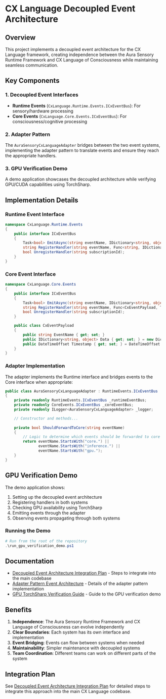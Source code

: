 # CX Language Decoupled Event Architecture

## Overview

This project implements a decoupled event architecture for the CX Language framework, creating independence between the Aura Sensory Runtime Framework and CX Language of Consciousness while maintaining seamless communication.

## Key Components

### 1. Decoupled Event Interfaces

- **Runtime Events** (`CxLanguage.Runtime.Events.ICxEventBus`): For sensory/hardware processing
- **Core Events** (`CxLanguage.Core.Events.ICxEventBus`): For consciousness/cognitive processing

### 2. Adapter Pattern

The `AuraSensoryCxLanguageAdapter` bridges between the two event systems, implementing the adapter pattern to translate events and ensure they reach the appropriate handlers.

### 3. GPU Verification Demo

A demo application showcases the decoupled architecture while verifying GPU/CUDA capabilities using TorchSharp.

## Implementation Details

### Runtime Event Interface

```csharp
namespace CxLanguage.Runtime.Events
{
    public interface ICxEventBus
    {
        Task<bool> EmitAsync(string eventName, IDictionary<string, object> payload = null, object sender = null);
        string RegisterHandler(string eventName, Func<string, IDictionary<string, object>, object, Task> handler);
        bool UnregisterHandler(string subscriptionId);
    }
}
```

### Core Event Interface

```csharp
namespace CxLanguage.Core.Events
{
    public interface ICxEventBus
    {
        Task<bool> EmitAsync(string eventName, IDictionary<string, object> payload = null);
        string RegisterHandler(string eventName, Func<CxEventPayload, Task> handler);
        bool UnregisterHandler(string subscriptionId);
    }

    public class CxEventPayload
    {
        public string EventName { get; set; }
        public IDictionary<string, object> Data { get; set; } = new Dictionary<string, object>();
        public DateTimeOffset Timestamp { get; set; } = DateTimeOffset.UtcNow;
    }
}
```

### Adapter Implementation

The adapter implements the Runtime interface and bridges events to the Core interface when appropriate:

```csharp
public class AuraSensoryCxLanguageAdapter : RuntimeEvents.ICxEventBus
{
    private readonly RuntimeEvents.ICxEventBus _runtimeEventBus;
    private readonly CoreEvents.ICxEventBus _coreEventBus;
    private readonly ILogger<AuraSensoryCxLanguageAdapter> _logger;

    // Constructor and methods...
    
    private bool ShouldForwardToCore(string eventName)
    {
        // Logic to determine which events should be forwarded to core
        return eventName.StartsWith("core.") || 
               eventName.StartsWith("inference.") || 
               eventName.StartsWith("gpu.");
    }
}
```

## GPU Verification Demo

The demo application shows:

1. Setting up the decoupled event architecture
2. Registering handlers in both systems
3. Checking GPU availability using TorchSharp
4. Emitting events through the adapter
5. Observing events propagating through both systems

### Running the Demo

```powershell
# Run from the root of the repository
.\run_gpu_verification_demo.ps1
```

## Documentation

- [Decoupled Event Architecture Integration Plan](./DECOUPLED_EVENT_ARCHITECTURE_INTEGRATION_PLAN.md) - Steps to integrate into the main codebase
- [Adapter Pattern Event Architecture](./ADAPTER_PATTERN_EVENT_ARCHITECTURE.md) - Details of the adapter pattern implementation
- [GPU TorchSharp Verification Guide](./GPU_TORCHSHARP_VERIFICATION_GUIDE.md) - Guide to the GPU verification demo

## Benefits

1. **Independence**: The Aura Sensory Runtime Framework and CX Language of Consciousness can evolve independently
2. **Clear Boundaries**: Each system has its own interface and implementation
3. **Event Bridging**: Events can flow between systems when needed
4. **Maintainability**: Simpler maintenance with decoupled systems
5. **Team Coordination**: Different teams can work on different parts of the system

## Integration Plan

See [Decoupled Event Architecture Integration Plan](./DECOUPLED_EVENT_ARCHITECTURE_INTEGRATION_PLAN.md) for detailed steps to integrate this approach into the main CX Language codebase.
